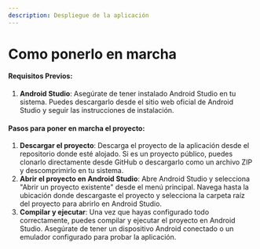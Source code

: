 ```yaml
---
description: Despliegue de la aplicación
---
```


# Como ponerlo en marcha

#### Requisitos Previos:

1. **Android Studio**: Asegúrate de tener instalado Android Studio en tu sistema. Puedes descargarlo desde el sitio web oficial de Android Studio y seguir las instrucciones de instalación.

#### Pasos para poner en marcha el proyecto:

1. **Descargar el proyecto**: Descarga el proyecto de la aplicación desde el repositorio donde esté alojado. Si es un proyecto público, puedes clonarlo directamente desde GitHub o descargarlo como un archivo ZIP y descomprimirlo en tu sistema.
2. **Abrir el proyecto en Android Studio**: Abre Android Studio y selecciona "Abrir un proyecto existente" desde el menú principal. Navega hasta la ubicación donde descargaste el proyecto y selecciona la carpeta raíz del proyecto para abrirlo en Android Studio.
3. **Compilar y ejecutar**: Una vez que hayas configurado todo correctamente, puedes compilar y ejecutar el proyecto en Android Studio. Asegúrate de tener un dispositivo Android conectado o un emulador configurado para probar la aplicación.
